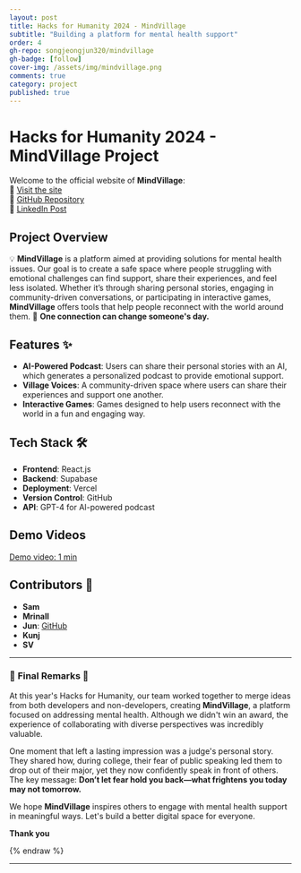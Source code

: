 ```yaml
---
layout: post
title: Hacks for Humanity 2024 - MindVillage
subtitle: "Building a platform for mental health support"
order: 4
gh-repo: songjeongjun320/mindvillage
gh-badge: [follow]
cover-img: /assets/img/mindvillage.png
comments: true
category: project
published: true
---
```


# Hacks for Humanity 2024 - MindVillage Project

Welcome to the official website of **MindVillage**:  
🚀 [Visit the site](https://mindvillage-liard.vercel.app)  
🚀 [GitHub Repository](https://github.com/songjeongjun320/mindvillage)  
🚀 [LinkedIn Post](https://www.linkedin.com/feed/update/urn:li:activity:7251420434535985152/)

## Project Overview

💡 **MindVillage** is a platform aimed at providing solutions for mental health issues. Our goal is to create a safe space where people struggling with emotional challenges can find support, share their experiences, and feel less isolated. Whether it’s through sharing personal stories, engaging in community-driven conversations, or participating in interactive games, **MindVillage** offers tools that help people reconnect with the world around them. 🌱 **One connection can change someone's day.**

## Features ✨

- **AI-Powered Podcast**: Users can share their personal stories with an AI, which generates a personalized podcast to provide emotional support.
- **Village Voices**: A community-driven space where users can share their experiences and support one another.
- **Interactive Games**: Games designed to help users reconnect with the world in a fun and engaging way.

## Tech Stack 🛠️

- **Frontend**: React.js
- **Backend**: Supabase
- **Deployment**: Vercel
- **Version Control**: GitHub
- **API**: GPT-4 for AI-powered podcast

## Demo Videos

[Demo video: 1 min](https://www.youtube.com/watch?v=zHLHY-VRkvw)

## Contributors 👥

- **Sam**
- **Mrinall**
- **Jun**: [GitHub](https://github.com/songjeongjun320)
- **Kunj**
- **SV**

---

### 🌟 **Final Remarks** 🌟

At this year's Hacks for Humanity, our team worked together to merge ideas from both developers and non-developers, creating **MindVillage**, a platform focused on addressing mental health. Although we didn't win an award, the experience of collaborating with diverse perspectives was incredibly valuable.

One moment that left a lasting impression was a judge's personal story. They shared how, during college, their fear of public speaking led them to drop out of their major, yet they now confidently speak in front of others. The key message: **Don’t let fear hold you back—what frightens you today may not tomorrow.**

We hope **MindVillage** inspires others to engage with mental health support in meaningful ways. Let's build a better digital space for everyone.

**Thank you**

{% endraw %}

---

